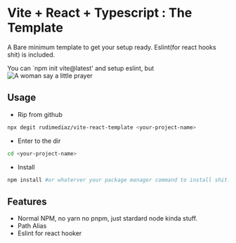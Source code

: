 # Vite + React + Typescript : The Template

A Bare minimum template to get your setup ready. Eslint(for react hooks shit) is included.

You can `npm init vite@latest' and setup eslint, but
![A woman say a little prayer](https://media.giphy.com/media/10PcMWwtZSYk2k/giphy.gif)

## Usage

- Rip from github

```sh
npx degit rudimediaz/vite-react-template <your-project-name>
```

- Enter to the dir

```sh
cd <your-project-name>
```

- Install

```sh
npm install #or whaterver your package manager command to install shit.
```

## Features

- Normal NPM, no yarn no pnpm, just stardard node kinda stuff.
- Path Alias
- Eslint for react hooker
